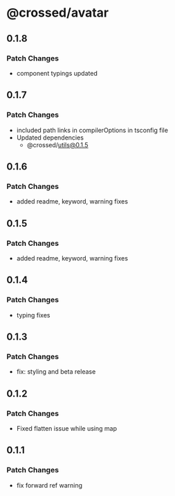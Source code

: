 # @crossed/avatar

## 0.1.8

### Patch Changes

- component typings updated

## 0.1.7

### Patch Changes

- included path links in compilerOptions in tsconfig file
- Updated dependencies
  - @crossed/utils@0.1.5

## 0.1.6

### Patch Changes

- added readme, keyword, warning fixes

## 0.1.5

### Patch Changes

- added readme, keyword, warning fixes

## 0.1.4

### Patch Changes

- typing fixes

## 0.1.3

### Patch Changes

- fix: styling and beta release

## 0.1.2

### Patch Changes

- Fixed flatten issue while using map

## 0.1.1

### Patch Changes

- fix forward ref warning
